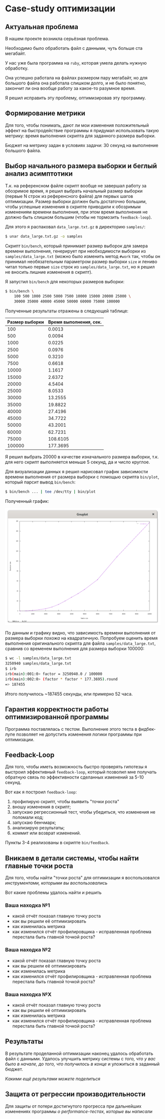# Case-study оптимизации

## Актуальная проблема
В нашем проекте возникла серьёзная проблема.

Необходимо было обработать файл с данными, чуть больше ста мегабайт.

У нас уже была программа на `ruby`, которая умела делать нужную обработку.

Она успешно работала на файлах размером пару мегабайт, но для большого файла она работала слишком долго, и не было понятно, закончит ли она вообще работу за какое-то разумное время.

Я решил исправить эту проблему, оптимизировав эту программу.

## Формирование метрики

Для того, чтобы понимать, дают ли мои изменения положительный эффект на быстродействие программы я придумал
использовать такую метрику: время выполнения скрипта для заданного размера выборки.

Бюджет на метрику задан в условиях задачи: 30 секунд на выполнение большого файла.

## Выбор начального размера выборки и беглый анализ асимптотики

Т.к. на референсном файле скрипт вообще не завершал работу за обозримое время, я решил выбрать начальный размер
выборки (первые N строк из референсного файла) для первых шагов оптимизации. Размер выборки должен быть достаточно
большим, чтобы успешные изменения в скрипте приводили к обозримым изменениям времени выполнения, при этом время
выполнения не должно быть слишком большим (чтобы не тормозить `feedback-loop`).

Для этого я распаковал `data_large.txt.gz` в директорию `samples/`:

``` sh
$ unar data_large.txt.gz -o samples
```

Скрипт `bin/bench`, который принимает размер выборок для замера времени выполнения, генерирует при необходимости
выборки из `samples/data_large.txt` (можно было изменить метод `#work` так, чтобы он принимал
необязательным параметром размер выборки `size` и лениво читал только первые `size` строк из
`samples/data_large.txt`, но я решил не вносить лишние изменения в скрипт).

Я запустил `bin/bench` для некоторых размеров выборки:

``` sh
$ bin/bench \
    100 500 1000 2500 5000 7500 10000 15000 20000 25000 \
    30000 35000 40000 45000 50000 60000 75000 100000
```

Полученные результаты отражены в следующей таблице:

| Размер выборки | Время выполнения, сек. |
|----------------|------------------------|
| 100            | 0.0013                 |
| 500            | 0.0094                 |
| 1000           | 0.0225                 |
| 2500           | 0.0976                 |
| 5000           | 0.3210                 |
| 7500           | 0.6618                 |
| 10000          | 1.1617                 |
| 15000          | 2.6372                 |
| 20000          | 4.5404                 |
| 25000          | 8.0533                 |
| 30000          | 13.2555                |
| 35000          | 19.8822                |
| 40000          | 27.4196                |
| 45000          | 34.7722                |
| 50000          | 43.2001                |
| 60000          | 62.7231                |
| 75000          | 108.6105               |
| 100000         | 177.3695               |

Я решил выбрать 20000 в качестве изначального размера выборки, т.к. для него скрипт выполняется меньше 5 секунд, да
и число круглое.

Для визуализации данных я решил нарисовал график зависимости времени выполнения от размера выборки
с помощью скрипта `bin/plot`, который парсит вывод `bin/bench`:

``` sh
$ bin/bench ... | tee /dev/tty | bin/plot
```

Полученный график:

![Зависимость времени от размера выборки](pics/plot.png)

По данным и графику видно, что зависимость времени выполнения от размера выборки _похожа_ на квадратичную. Попробуем
оценить время выполнения оригинального скрипта для файла `samples/data_large.txt`, сравнив со временем выполнения
для размера выборки 100000:

``` sh
$ wc -l samples/data_large.txt
3250940 samples/data_large.txt
$ irb
irb(main):001:0> factor = 3250940.0 / 100000
irb(main):002:0> (factor * factor * 177.3695).round
=> 187455
```

Итого получилось ~187455 секунды, или примерно 52 часа.

## Гарантия корректности работы оптимизированной программы
Программа поставлялась с тестом. Выполнение этого теста в фидбек-лупе позволяет не допустить изменения логики программы при оптимизации.

## Feedback-Loop
Для того, чтобы иметь возможность быстро проверять гипотезы я выстроил эффективный `feedback-loop`, который позволил
мне получать обратную связь по эффективности сделанных изменений за 5-10 секунд.

Вот как я построил `feedback-loop`:

1. профилирую скрипт, чтобы выявить "точки роста"
2. вношу изменения в скрипт;
3. запускаю регрессионный тест, чтобы убедиться, что изменения не поломали код;
4. запускаю бенчмарк;
5. анализирую результаты;
6. коммит или возврат изменений.

Пункты 3-4 реализованы в скрипте `bin/feedback`.

## Вникаем в детали системы, чтобы найти главные точки роста
Для того, чтобы найти "точки роста" для оптимизации я воспользовался *инструментами, которыми вы воспользовались*

Вот какие проблемы удалось найти и решить

### Ваша находка №1
- какой отчёт показал главную точку роста
- как вы решили её оптимизировать
- как изменилась метрика
- как изменился отчёт профилировщика - исправленная проблема перестала быть главной точкой роста?

### Ваша находка №2
- какой отчёт показал главную точку роста
- как вы решили её оптимизировать
- как изменилась метрика
- как изменился отчёт профилировщика - исправленная проблема перестала быть главной точкой роста?

### Ваша находка №X
- какой отчёт показал главную точку роста
- как вы решили её оптимизировать
- как изменилась метрика
- как изменился отчёт профилировщика - исправленная проблема перестала быть главной точкой роста?

## Результаты
В результате проделанной оптимизации наконец удалось обработать файл с данными.
Удалось улучшить метрику системы с *того, что у вас было в начале, до того, что получилось в конце* и уложиться в заданный бюджет.

*Какими ещё результами можете поделиться*

## Защита от регрессии производительности
Для защиты от потери достигнутого прогресса при дальнейших изменениях программы *о performance-тестах, которые вы написали*
